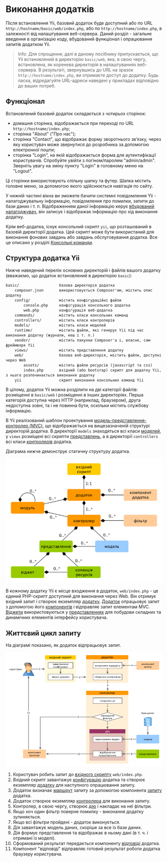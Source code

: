 Виконання додатків
==================

Після встановлення Yii, базовий додаток буде доступний або по URL `http://hostname/basic/web/index.php`,
або по `http://hostname/index.php`, в залежності від налаштування веб-сервера. Даний розділ - загальне введення в
організацію коду, вбудований функціонал і опрацювання запитів додатком Yii.

> Info: Для спрощення, далі в даному посібнику припускається, що Yii встановлений в директорію `basic/web`,
  яка, в свою чергу, встановлена, як коренева директорія в налаштуваннях веб-сервера. В результаті, звернувшись до URL
  на зразок `http://hostname/index.php`, ви отримаєте доступ до додатку.
  Будь ласка, відредагуйте URL-адреси наведені у прикладах відповідно до ваших потреб.


Функціонал <span id="functionality"></span>
----------

Встановлений базовий додаток складається з чотирьох сторінок:

* домашня сторінка, відображається при переході по URL `http://hostname/index.php`;
* сторінка "About" ("Про нас");
* сторінка "Contact", що відображає форму зворотнього зв’язку, через яку користувач може звернутися до розробника за допомогою електронної пошти;
* сторінка "Login", на якій відображається форма для аутентифікації користувачів. Спробуйте увійти з логіном/паролем
  "admin/admin". Зверніть увагу на зміну пункту "Login" в головному меню на "Logout".

Ці сторінки використовують спільну шапку та футер. Шапка містить головне меню, за
допомогою якого здійснюється навігація по сайту.

У нижній частині вікна ви зможете бачити системні повідомлення Yii - налагоджувальну інформацію,
повідомлення про помилки, запити до бази даних і т. п. Відображенням даної інформацію керує
[вбудований налагоджувач](https://github.com/yiisoft/yii2-debug/blob/master/docs/guide-uk/README.md), він записує і відображає інформацію про хід виконання додатку.

Крім веб-додатка, існує консольний скрипт `yii`, що розташований в базовій директорії додатка.
Цей скрипт може бути використаний для виконання фонових завдань або завдань обслуговування додатка.
Все це описано у розділі [Консольні команди](tutorial-console.md).


Структура додатка Yii <span id="application-structure"></span>
---------------------

Нижче наведений перелік основних директорій і файлів вашого додатку (вважаємо, що додаток встановлений в директорію `basic`):

```
basic/                  базова директорія додатка
    composer.json       використовується Composer'ом, містить опис додатку
    config/             містить конфігураційні файли
        console.php     конфігурація консольного додатка
        web.php         конфігурація веб-додатка
    commands/           містить класи консольних команд
    controllers/        містить класи контролерів
    models/             містить класи моделей
    runtime/            містить файли, які генерує Yii під час виконання додатку (журнали, кеш і т. п.)
    vendor/             містить пакунки Composer'а і, власне, сам фреймворк Yii
    views/              містить представлення додатку
    web/                базова веб-директорія, містить файли, доступні через Web
        assets/         містить файли ресурсів (javascript та css)
        index.php       вхідний (або bootsrap) скрипт для додатку Yii, з нього розпочинається виконання додатку
    yii                 скрипт виконання консольних команд Yii
```

В цілому, додаток Yii можна розділити на дві категорії файлів: розміщенні в `basic/web` і розміщенні в інших директоріях.
Перша категорія доступна через HTTP (наприклад, браузером), друга недоступна зовні, та і не повинна бути, оскільки містить службову інформацію.

В Yii реалізований шаблон проектування [модель-представлення-контролер (MVC)](https://uk.wikipedia.org/wiki/Model-View-Controller),
що відображається на вищезазначеній структурі директорій додатка. В директорії `models` знаходяться всі класи [моделей](structure-models.md),
у `views` розміщені всі скрипти [представлень](structure-views.md), а в директорії `controllers`
всі класи [контролерів](structure-controllers.md) додатка.

Діаграма нижче демонструє статичну структуру додатка.

![Статична структура додатка](images/application-structure.png)

В кожному додатку Yii є місце входження в додаток, `web/index.php` - це єдиний PHP-скрипт доступний для виконання через Web.
Він отримує вхідний запит і створює екземпляр [додатку](structure-applications.md).
[Додаток](structure-applications.md) опрацьовує запит з допомогою його [компонентів](concept-components.md)
і відправляє запит елементам MVC. [Віджети](structure-widgets.md) використовуються у [представленнях](structure-views.md)
для побудови складних та динамічних елементів інтерфейсу користувача.


Життєвий цикл запиту <span id="request-lifecycle"></span>
--------------------

На діаграмі показано, як додаток відпрацьовує запит.

![Життєвий цикл запиту](images/request-lifecycle.png)

1. Користувач робить запит до [вхідного скрипту](structure-entry-scripts.md) `web/index.php`.
2. Вхідний скрипт завантажує [конфігурацію](concept-configurations.md) додатка та створює екземпляр
   [додатку](structure-applications.md) для наступного опрацювання запиту.
3. Додаток визначає [маршрут](runtime-routing.md) запиту за допомогою компонента [запиту](runtime-requests.md) додатка.
4. Додаток створює екземпляр [контролера](structure-controllers.md) для виконання запиту.
5. Контролер, в свою чергу, створює [дію](structure-controllers.md) і накладає на неї фільтри.
6. Якщо хоч один фільтр поверне помилку - виконання додатку зупиняється.
7. Якщо всі фільтри пройдені - додаток виконується.
8. Дія завантажує модель даних, скоріше за все із бази даних.
9. Дія формує представлення та відображає в ньому дані (в т. ч. і отримані із моделі).
10. Сформований результат передається компоненту [відповіді](runtime-responses.md) додатка.
11. Компонент "відповіді" відправляє готовий результат роботи додатка браузеру користувача.
